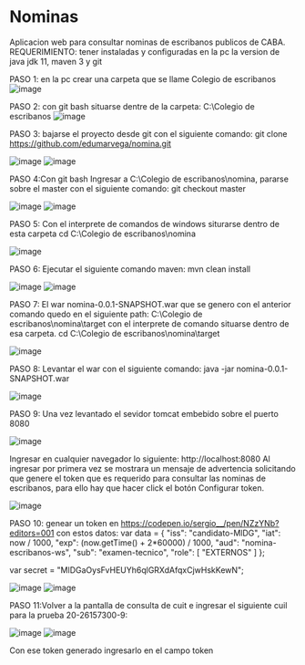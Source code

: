 # Nominas
Aplicacion web para consultar nominas de escribanos publicos de CABA.               
REQUERIMIENTO: tener instaladas y configuradas en la pc la version de java jdk 11, maven 3 y git   

PASO 1: en la pc crear una carpeta que se llame Colegio de escribanos
![image](https://user-images.githubusercontent.com/6340170/139846899-6d7114c2-7f03-4c60-85ed-a24ced59123a.png)


PASO 2: con git bash situarse dentre de la carpeta: C:\Colegio de escribanos
![image](https://user-images.githubusercontent.com/6340170/139832532-f689e85b-b9b4-440c-81c5-78d6be6708c9.png)


PASO 3: bajarse el proyecto desde git con el siguiente comando:
git clone https://github.com/edumarvega/nomina.git

![image](https://user-images.githubusercontent.com/6340170/139832785-50046726-30e9-4128-823c-25212a45e688.png)
![image](https://user-images.githubusercontent.com/6340170/139832978-49521f51-5eaf-40b9-98c1-e1b020f52f33.png)


PASO 4:Con git bash Ingresar a C:\Colegio de escribanos\nomina, pararse sobre el master con el siguiente comando:
git checkout master

![image](https://user-images.githubusercontent.com/6340170/139833398-d4afc281-8f07-4a9b-89e3-f33e182e9800.png)
![image](https://user-images.githubusercontent.com/6340170/139833520-0b5a7000-fad9-4d8e-bbde-e13d72080aa4.png)

PASO 5: Con el interprete de comandos de windows siturarse dentro de esta carpeta 
cd C:\Colegio de escribanos\nomina

![image](https://user-images.githubusercontent.com/6340170/139833768-131f5074-ac87-47ec-b0b4-e095048c0723.png)

PASO 6: Ejecutar el siguiente comando maven: mvn clean install

![image](https://user-images.githubusercontent.com/6340170/139834029-53c23bbd-678f-4ead-ad7b-a6230b7e29a5.png)
![image](https://user-images.githubusercontent.com/6340170/139834182-835df8fc-3bc2-42bd-b36e-066674b3c542.png)

PASO 7: El war nomina-0.0.1-SNAPSHOT.war que se genero con el anterior comando quedo en el siguiente path:
C:\Colegio de escribanos\nomina\target con el interprete de comando situarse dentro de esa carpeta.
cd C:\Colegio de escribanos\nomina\target

![image](https://user-images.githubusercontent.com/6340170/139834504-17383fdd-dd0b-4e83-af5c-1add39238e9e.png)

PASO 8: Levantar el war con el siguiente comando:
java -jar nomina-0.0.1-SNAPSHOT.war

![image](https://user-images.githubusercontent.com/6340170/139834691-19adc3fc-6abe-4638-a009-2c708cf9f498.png)

PASO 9: Una vez levantado el sevidor tomcat embebido sobre el puerto 8080

![image](https://user-images.githubusercontent.com/6340170/139835124-ea1c8544-9ef3-4b99-8e6d-cd952c50a441.png)

Ingresar en cualquier navegador lo siguiente:
http://localhost:8080
Al ingresar por primera vez se mostrara un mensaje de advertencia solicitando que genere el token que es requerido para consultar las nominas de escribanos, para ello hay que hacer click el botón Configurar token.

![image](https://user-images.githubusercontent.com/6340170/139837375-962bcf92-768d-4f5f-826e-17aa726fa0a7.png)

PASO 10: genear un token en https://codepen.io/sergio__/pen/NZzYNb?editors=001 con estos datos:
var data = {
    "iss": "candidato-MlDG",
    "iat": now / 1000,
    "exp": (now.getTime() + 2*60000) / 1000,
    "aud": "nomina-escribanos-ws",
    "sub": "examen-tecnico",
    "role": [ "EXTERNOS" ]
}; 

var secret = "MlDGaOysFvHEUYh6qlGRXdAfqxCjwHskKewN";

![image](https://user-images.githubusercontent.com/6340170/139837701-a131230e-6bac-4045-a7b2-3e7a45b893e5.png)
![image](https://user-images.githubusercontent.com/6340170/139837782-6915c79a-1fad-4977-91df-a5e2a188ca81.png)

PASO 11:Volver a la pantalla de consulta de cuit e ingresar el siguiente cuil para la prueba 20-26157300-9:

![image](https://user-images.githubusercontent.com/6340170/139837872-139ef52d-3b5c-4ded-be9e-72689c19d7fb.png)
![image](https://user-images.githubusercontent.com/6340170/139838101-b449bb1a-3cc7-4a66-8946-0601ce5ce0be.png)

Con ese token generado ingresarlo en el campo token







